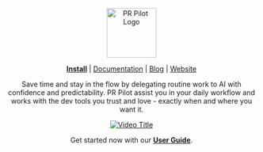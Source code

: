 <div align="center">
<img src="https://avatars.githubusercontent.com/ml/17635?s=140&v=" width="100" alt="PR Pilot Logo">
</div>

<p align="center">
  <a href="https://github.com/apps/pr-pilot-ai/installations/new"><b>Install</b></a> |
  <a href="https://docs.pr-pilot.ai">Documentation</a> | 
  <a href="https://www.pr-pilot.ai/blog">Blog</a> | 
  <a href="https://www.pr-pilot.ai">Website</a>
</p>


<div align="center">

Save time and stay in the flow by delegating routine work to AI with confidence and predictability. PR Pilot assist you in your daily workflow and works with the dev tools you trust and love - exactly when and where you want it. 



[![Video Title](https://img.youtube.com/vi/IhuLQADpAAQ/0.jpg)](https://youtu.be/IhuLQADpAAQ)

Get started now with our **[User Guide](https://docs.pr-pilot.ai/user_guide.html)**.

</div>

